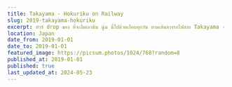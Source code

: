 ```yaml
---
title: Takayama - Hokuriku on Railway
slug: 2019-takayama-hokuriku
excerpt: ทัวร์ drop ของ ที่จะลืมเอานั่น นู่น นี่ไปด้วยเกือบทุกวัน ตามเส้นทางรถไฟสาย Takayama - Hokuriku
location: Japan
date_from: 2019-01-01
date_to: 2019-01-01
featured_image: https://picsum.photos/1024/768?random=8
published_at: 2019-01-01
published: true
last_updated_at: 2024-05-23
---
```

